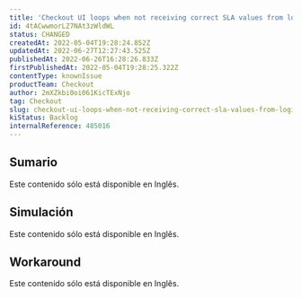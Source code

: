 ```yaml
---
title: 'Checkout UI loops when not receiving correct SLA values from logistics system'
id: 4tACwwmorLZ7NAt3zWldWL
status: CHANGED
createdAt: 2022-05-04T19:28:24.852Z
updatedAt: 2022-06-27T12:27:43.525Z
publishedAt: 2022-06-26T16:28:26.833Z
firstPublishedAt: 2022-05-04T19:28:25.322Z
contentType: knownIssue
productTeam: Checkout
author: 2mXZkbi0oi061KicTExNjo
tag: Checkout
slug: checkout-ui-loops-when-not-receiving-correct-sla-values-from-logistics-system
kiStatus: Backlog
internalReference: 485016
---
```


## Sumario

<div class="alert alert-warning">
  <p>Este contenido sólo está disponible en Inglês.</p>
</div>

## Simulación

<div class="alert alert-warning">
  <p>Este contenido sólo está disponible en Inglês.</p>
</div>

## Workaround

<div class="alert alert-warning">
  <p>Este contenido sólo está disponible en Inglês.</p>
</div>


